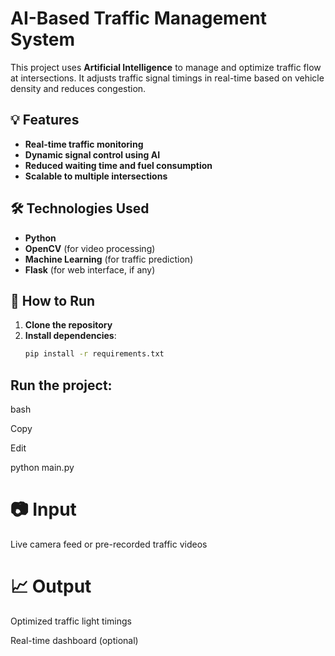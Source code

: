 # **AI-Based Traffic Management System**

This project uses **Artificial Intelligence** to manage and optimize traffic flow at intersections. It adjusts traffic signal timings in real-time based on vehicle density and reduces congestion.

## 💡 **Features**
- **Real-time traffic monitoring**
- **Dynamic signal control using AI**
- **Reduced waiting time and fuel consumption**
- **Scalable to multiple intersections**

## 🛠️ **Technologies Used**
- **Python**
- **OpenCV** (for video processing)
- **Machine Learning** (for traffic prediction)
- **Flask** (for web interface, if any)

## 📁 **How to Run**
1. **Clone the repository**
2. **Install dependencies**:
   ```bash
   pip install -r requirements.txt
## **Run the project:**
bash

Copy

Edit

python main.py
   
# 📷 Input
Live camera feed or pre-recorded traffic videos

# 📈 Output
Optimized traffic light timings

Real-time dashboard (optional)
